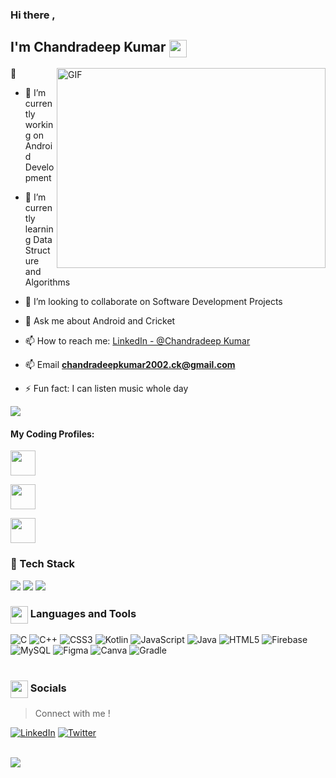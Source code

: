 ### Hi there , <H2>I'm Chandradeep Kumar <img src="https://emojis.slackmojis.com/emojis/images/1507582538/3014/technologist.jpg?1507582538" align="center" width="28" /> </h2>
 👋
<img align="right" alt="GIF" src="https://media.giphy.com/media/WTjXuYA2y4o3UZly3W/giphy.gif" width="430" height="320" />




- 🔭 I’m currently working on Android Development
- 🌱 I’m currently learning Data Structure and Algorithms
- 👯 I’m looking to collaborate on Software Development Projects
- 💬 Ask me about Android and Cricket
- 📫 How to reach me: [LinkedIn - @Chandradeep Kumar](https://www.linkedin.com/in/chandradeepkumar16/)
                       
- 📫 Email **chandradeepkumar2002.ck@gmail.com**

- ⚡ Fun fact: I can listen music whole day

<img src="https://komarev.com/ghpvc/?username=chandradeepkumar16">

<h4>My Coding Profiles:</h4>
<p align = "left">

<a href = "https://leetcode.com/chandradeepkumar16/"><img src= "https://upload.wikimedia.org/wikipedia/commons/1/19/LeetCode_logo_black.png" height = "40px" width="40px" ></a>

<a href = "https://auth.geeksforgeeks.org/user/chandradeepkumar16/practice/"><img src= "https://img.icons8.com/color/452/GeeksforGeeks.png" height = "40px" width="40px" ></a>

  
<a href = "https://www.codechef.com/users/chandradeep16"><img src= "https://icons-for-free.com/iconfiles/png/512/codechef-1324440139527402917.png" height = "40px" width="40px" ></a>

<h3> 🤔 Tech Stack </h3>


<img src="https://github-stats-alpha.vercel.app/api/?username=chandradeepkumar16&theme=dracula">
<img src="https://github-readme-stats.vercel.app/api/top-langs/?username=chandradeepkumar16&layout=compact&langs_count=8">
<img src="https://github-readme-streak-stats.herokuapp.com/?user=chandradeepkumar16&theme=dracula">


<H3><img src="https://emojis.slackmojis.com/emojis/images/1619739775/34137/me_too.gif?1619739775" align="center" width="28" /> Languages and Tools </h3>

![C](https://img.shields.io/badge/c-%2300599C.svg?style=for-the-badge&logo=c&logoColor=white) ![C++](https://img.shields.io/badge/c++-%2300599C.svg?style=for-the-badge&logo=c%2B%2B&logoColor=white) ![CSS3](https://img.shields.io/badge/css3-%231572B6.svg?style=for-the-badge&logo=css3&logoColor=white) ![Kotlin](https://img.shields.io/badge/kotlin-%230095D5.svg?style=for-the-badge&logo=kotlin&logoColor=white) ![JavaScript](https://img.shields.io/badge/javascript-%23323330.svg?style=for-the-badge&logo=javascript&logoColor=%23F7DF1E) ![Java](https://img.shields.io/badge/java-%23ED8B00.svg?style=for-the-badge&logo=java&logoColor=white) ![HTML5](https://img.shields.io/badge/html5-%23E34F26.svg?style=for-the-badge&logo=html5&logoColor=white) ![Firebase](https://img.shields.io/badge/firebase-%23039BE5.svg?style=for-the-badge&logo=firebase)  ![MySQL](https://img.shields.io/badge/mysql-%2300f.svg?style=for-the-badge&logo=mysql&logoColor=white) 	![Figma](https://img.shields.io/badge/figma-%23F24E1E.svg?style=for-the-badge&logo=figma&logoColor=white) ![Canva](https://img.shields.io/badge/Canva-%2300C4CC.svg?style=for-the-badge&logo=Canva&logoColor=white) ![Gradle](https://img.shields.io/badge/Gradle-02303A.svg?style=for-the-badge&logo=Gradle&logoColor=white) 
<br><br>

<H3><img src="https://emojis.slackmojis.com/emojis/images/1579216111/7550/pikachu_wave.gif?1579216111" align="center" width="28" /> Socials </H3>

> Connect with me !

[![LinkedIn](https://img.shields.io/badge/LinkedIn-%230077B5.svg?logo=linkedin&logoColor=white)](https://www.linkedin.com/in/chandradeepkumar16/) 
[![Twitter](https://img.shields.io/badge/Twitter-1DA1F2?logo=twitter&logoColor=white)](https://twitter.com/chandradeep_ck)
<br><br>

<img src="https://activity-graph.herokuapp.com/graph?username=chandradeepkumar16&bg_color=000000&color=3620f7&line=5a0c99&point=1adbce&area=true&hide_border=true">

<!--
## 🎧 Spotify Playing 


[![spotify-github-profile](https://spotify-github-profile.vercel.app/api/view?uid=paj121jy9sswlvo6gzmrtvwe4&cover_image=true&theme=compact)](https://spotify-github-profile.vercel.app/api/view?uid=paj121jy9sswlvo6gzmrtvwe4&redirect=true)
-->


